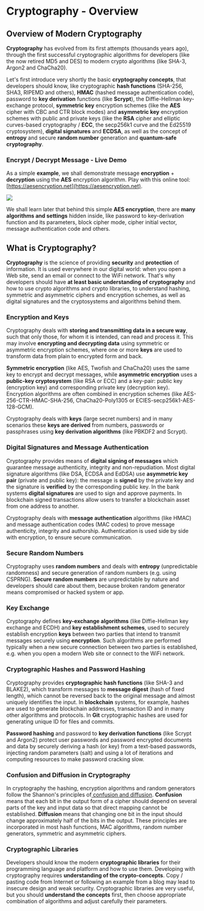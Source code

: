 # Cryptography - Overview

## Overview of Modern Cryptography

**Cryptography** has evolved from its first attempts (thousands years ago), through the first successful cryptographic algorithms for developers (like the now retired MD5 and DES) to modern crypto algorithms (like SHA-3, Argon2 and ChaCha20).

Let's first introduce very shortly the basic **cryptography concepts**, that developers should know, like cryptographic **hash functions** (SHA-256, SHA3, RIPEMD and others), **HMAC** (hashed message authentication code), password to **key derivation** functions (like **Scrypt**), the Diffie-Hellman key-exchange protocol, **symmetric key** encryption schemes (like the **AES** cipher with CBC and CTR block modes) and **asymmetric key** encryption schemes with public and private keys (like the **RSA** cipher and elliptic curves-based cryptography / **ECC**, the secp256k1 curve and the Ed25519 cryptosystem), **digital signatures** and **ECDSA**, as well as the concept of **entropy** and secure **random number** generation and **quantum-safe cryptography**.

### Encrypt / Decrypt Message - Live Demo

As a simple **example**, we shall demonstrate message **encryption** + **decryption** using the **AES** encryption algorithm. Play with this online tool: [https://aesencryption.net](https://aesencryption.net).

![](.gitbook/assets/encrypt-decrypt-live-demo.jpg)

We shall learn later that behind this simple **AES encryption**, there are **many algorithms and settings** hidden inside, like password to key-derivation function and its parameters, block cipher mode, cipher initial vector, message authentication code and others.

## What is Cryptography?

**Cryptography** is the science of providing **security** and **protection** of information. It is used everywhere in our digital world: when you open a Web site, send an email or connect to the WiFi network. That's why developers should have **at least basic understanding of cryptography** and how to use crypto algorithms and crypto libraries, to understand hashing, symmetric and asymmetric ciphers and encryption schemes, as well as digital signatures and the cryptosystems and algorithms behind them.

### Encryption and Keys

Cryptography deals with **storing and transmitting data in a secure way**, such that only those, for whom it is intended, can read and process it. This may involve **encrypting and decrypting data** using symmetric or asymmetric encryption schemes, where one or more **keys** are used to transform data from plain to encrypted form and back.

**Symmetric encryption** (like AES, Twofish and ChaCha20) uses the same key to encrypt and decrypt messages, while **asymmetric encryption** uses a **public-key cryptosystem** (like RSA or ECC) and a key-pair: public key (encryption key) and corresponding private key (decryption key). Encryption algorithms are often combined in encryption schemes (like AES-256-CTR-HMAC-SHA-256, ChaCha20-Poly1305 or ECIES-secp256k1-AES-128-GCM).

Cryptography deals with **keys** (large secret numbers) and in many scenarios these **keys are derived** from numbers, passwords or passphrases using **key derivation algorithms** (like PBKDF2 and Scrypt).

### Digital Signatures and Message Authentication

Cryptography provides means of **digital signing of messages** which guarantee message authenticity, integrity and non-repudiation. Most digital signature algorithms (like DSA, ECDSA and EdDSA) use **asymmetric key pair** (private and public key): the message is **signed** by the private key and the signature is **verified** by the corresponding public key. In the bank systems **digital signatures** are used to sign and approve payments. In blockchain signed transactions allow users to transfer a blockchain asset from one address to another.

Cryptography deals with **message authentication** algorithms (like HMAC) and message authentication codes (MAC codes) to prove message authenticity, integrity and authorship. Authentication is used side by side with encryption, to ensure secure communication.

### Secure Random Numbers

Cryptography uses **random numbers** and deals with **entropy** (unpredictable randomness) and secure generation of random numbers (e.g. using CSPRNG). **Secure random numbers** are unpredictable by nature and developers should care about them, because broken random generator means compromised or hacked system or app.

### Key Exchange

Cryptography defines **key-exchange algorithms** (like Diffie-Hellman key exchange and ECDH) and **key establishment schemes**, used to securely establish encryption **keys** between two parties that intend to transmit messages securely using **encryption**. Such algorithms are performed typically when a new secure connection between two parties is established, e.g. when you open a modern Web site or connect to the WiFi network.

### Cryptographic Hashes and Password Hashing

Cryptography provides **cryptographic hash functions** (like SHA-3 and BLAKE2), which transform messages to **message digest** (hash of fixed length), which cannot be reversed back to the original message and almost uniquely identifies the input. In **blockchain** systems, for example, hashes are used to generate blockchain addresses, transaction ID and in many other algorithms and protocols. In **Git** cryptographic hashes are used for generating unique ID for files and commits.

**Password hashing** and password to **key derivation functions** (like Scrypt and Argon2) protect user passwords and password encrypted documents and data by securely deriving a hash (or key) from a text-based passwords, injecting random parameters (salt) and using a lot of iterations and computing resources to make password cracking slow.

### Confusion and Diffusion in Cryptography

In cryptography the hashing, encryption algorithms and random generators follow the Shannon's principles of[ confusion and diffusion](https://en.wikipedia.org/wiki/Confusion\_and\_diffusion). **Confusion** means that each bit in the output form of a cipher should depend on several parts of the key and input data so that direct mapping cannot be established. **Diffusion** means that changing one bit in the input should change approximately half of the bits in the output. These principles are incorporated in most hash functions, MAC algorithms, random number generators, symmetric and asymmetric ciphers.

### Cryptographic Libraries

Developers should know the modern **cryptographic libraries** for their programming language and platform and how to use them. Developing with cryptography requires **understanding of the crypto-concepts**. Copy / pasting code from Internet or following an example from a blog may lead to insecure design and weak security. Cryptographic libraries are very useful, but you should **understand the concepts** first, then choose appropriate combination of algorithms and adjust carefully their parameters.
